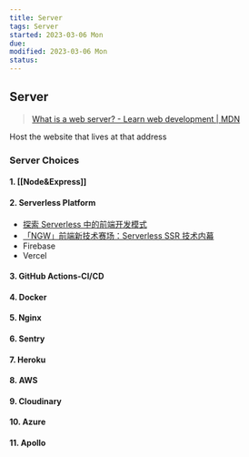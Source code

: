 ```yaml
---
title: Server
tags: Server     
started: 2023-03-06 Mon
due: 
modified: 2023-03-06 Mon
status: 
---
```

## Server 
>[What is a web server? - Learn web development | MDN](https://developer.mozilla.org/en-US/docs/Learn/Common_questions/What_is_a_web_server)

Host the website that lives at that address
### Server Choices
#### 1. [[Node&Express]]
#### 2. Serverless Platform 
- [探索 Serverless 中的前端开发模式](https://juejin.cn/post/6844903844745330695 "https://juejin.cn/post/6844903844745330695")
- [「NGW」前端新技术赛场：Serverless SSR 技术内幕](https://juejin.cn/post/6844903998009393160?utm_source=gold_browser_extension "https://juejin.cn/post/6844903998009393160?utm_source=gold_browser_extension")
- Firebase
- Vercel
#### 3. GitHub Actions-CI/CD
#### 4. Docker
#### 5. Nginx
#### 6. Sentry
#### 7. Heroku
#### 8. AWS
#### 9. Cloudinary
#### 10. Azure
#### 11. Apollo